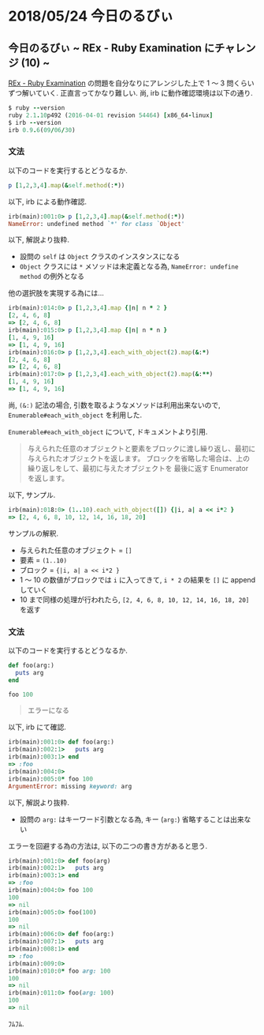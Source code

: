 # 2018/05/24 今日のるびぃ

## 今日のるびぃ ~ REx - Ruby Examination にチャレンジ (10) ~

[REx - Ruby Examination](https://rex.libertyfish.co.jp/) の問題を自分なりにアレンジした上で 1 〜 3 問くらいずつ解いていく. 正直言ってかなり難しい. 尚, irb に動作確認環境は以下の通り.

```ruby
$ ruby --version
ruby 2.1.10p492 (2016-04-01 revision 54464) [x86_64-linux]
$ irb --version
irb 0.9.6(09/06/30)
```

### 文法

以下のコードを実行するとどうなるか.

```ruby
p [1,2,3,4].map(&self.method(:*))
```

以下, irb による動作確認.

```ruby
irb(main):001:0> p [1,2,3,4].map(&self.method(:*))
NameError: undefined method `*' for class `Object'
```

以下, 解説より抜粋.

* 設問の `self` は `Object` クラスのインスタンスになる
* `Object` クラスには `*` メソッドは未定義となる為, `NameError: undefine method` の例外となる

他の選択肢を実現する為には...

```ruby
irb(main):014:0> p [1,2,3,4].map {|n| n * 2 }
[2, 4, 6, 8]
=> [2, 4, 6, 8]
irb(main):015:0> p [1,2,3,4].map {|n| n * n }
[1, 4, 9, 16]
=> [1, 4, 9, 16]
irb(main):016:0> p [1,2,3,4].each_with_object(2).map(&:*)
[2, 4, 6, 8]
=> [2, 4, 6, 8]
irb(main):017:0> p [1,2,3,4].each_with_object(2).map(&:**)
[1, 4, 9, 16]
=> [1, 4, 9, 16]
```

尚, `(&:)` 記法の場合, 引数を取るようなメソッドは利用出来ないので, `Enumerable#each_with_object` を利用した.

`Enumerable#each_with_object` について, ドキュメントより引用.

> 与えられた任意のオブジェクトと要素をブロックに渡し繰り返し、最初に与えられたオブジェクトを返します。
> ブロックを省略した場合は、上の繰り返しをして、最初に与えたオブジェクトを 最後に返す Enumerator を返します。

以下, サンプル.

```ruby
irb(main):018:0> (1..10).each_with_object([]) {|i, a| a << i*2 }
=> [2, 4, 6, 8, 10, 12, 14, 16, 18, 20]
```

サンプルの解釈.

* 与えられた任意のオブジェクト = `[]`
* 要素 = `(1..10)`
* ブロック = `{|i, a| a << i*2 }`
* 1 〜 10 の数値がブロックでは `i` に入ってきて, `i * 2` の結果を `[]` に append していく
* 10 まで同様の処理が行われたら, `[2, 4, 6, 8, 10, 12, 14, 16, 18, 20]` を返す

### 文法

以下のコードを実行するとどうなるか.

```ruby
def foo(arg:)
  puts arg
end

foo 100
```

> エラーになる

以下, irb にて確認.

```ruby
irb(main):001:0> def foo(arg:)
irb(main):002:1>   puts arg
irb(main):003:1> end
=> :foo
irb(main):004:0> 
irb(main):005:0* foo 100
ArgumentError: missing keyword: arg
```

以下, 解説より抜粋.

* 設問の `arg:` はキーワード引数となる為, キー (`arg:`) 省略することは出来ない

エラーを回避する為の方法は, 以下の二つの書き方があると思う.

```ruby
irb(main):001:0> def foo(arg)
irb(main):002:1>   puts arg
irb(main):003:1> end
=> :foo
irb(main):004:0> foo 100
100
=> nil
irb(main):005:0> foo(100)
100
=> nil
irb(main):006:0> def foo(arg:)
irb(main):007:1>   puts arg
irb(main):008:1> end
=> :foo
irb(main):009:0> 
irb(main):010:0* foo arg: 100
100
=> nil
irb(main):011:0> foo(arg: 100)
100
=> nil
```

ﾌﾑﾌﾑ.

